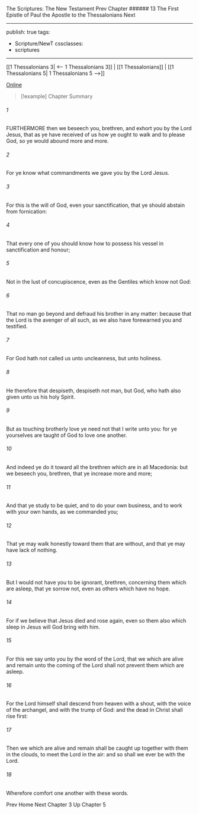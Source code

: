 The Scriptures: The New Testament
Prev
Chapter ###### 13
The First Epistle of Paul the Apostle to the Thessalonians
Next

---
publish: true
tags:
  - Scripture/NewT
cssclasses:
  - scriptures
---
[[1 Thessalonians 3| <-- 1 Thessalonians 3]] | [[1 Thessalonians]] | [[1 Thessalonians 5| 1 Thessalonians 5 -->]]

[Online](https://churchofjesuschrist.org/study/scriptures/nt/1-thes/4?lang=eng)

>[!example] Chapter Summary
>
###### 1
FURTHERMORE then we beseech you, brethren, and exhort you by the Lord Jesus, that as ye have received of us how ye ought to walk and to please God, so ye would abound more and more.
###### 2
For ye know what commandments we gave you by the Lord Jesus.
###### 3
For this is the will of God, even your sanctification, that ye should abstain from fornication:
###### 4
That every one of you should know how to possess his vessel in sanctification and honour;
###### 5
Not in the lust of concupiscence, even as the Gentiles which know not God:
###### 6
That no man go beyond and defraud his brother in any matter: because that the Lord is the avenger of all such, as we also have forewarned you and testified.
###### 7
For God hath not called us unto uncleanness, but unto holiness.
###### 8
He therefore that despiseth, despiseth not man, but God, who hath also given unto us his holy Spirit.
###### 9
But as touching brotherly love ye need not that I write unto you: for ye yourselves are taught of God to love one another.
###### 10
And indeed ye do it toward all the brethren which are in all Macedonia: but we beseech you, brethren, that ye increase more and more;
###### 11
And that ye study to be quiet, and to do your own business, and to work with your own hands, as we commanded you;
###### 12
That ye may walk honestly toward them that are without, and that ye may have lack of nothing.
###### 13
But I would not have you to be ignorant, brethren, concerning them which are asleep, that ye sorrow not, even as others which have no hope.
###### 14
For if we believe that Jesus died and rose again, even so them also which sleep in Jesus will God bring with him.
###### 15
For this we say unto you by the word of the Lord, that we which are alive and remain unto the coming of the Lord shall not prevent them which are asleep.
###### 16
For the Lord himself shall descend from heaven with a shout, with the voice of the archangel, and with the trump of God: and the dead in Christ shall rise first:
###### 17
Then we which are alive and remain shall be caught up together with them in the clouds, to meet the Lord in the air: and so shall we ever be with the Lord.
###### 18
Wherefore comfort one another with these words.

Prev
Home
Next
Chapter 3
Up
Chapter 5



